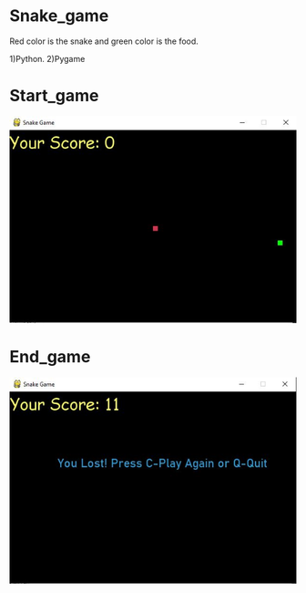 # Snake_game
Red color is the snake and green color is the food.

1)Python. 
  2)Pygame

# Start_game
 ![alt text](https://github.com/snehpanchal655/Snake_game/blob/master/start_snake.JPG)
 
# End_game
![alt-text](https://github.com/snehpanchal655/Snake_game/blob/master/out_snake.JPG)
